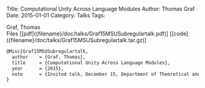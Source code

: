 Title: Computational Unity Across Language Modules
Author: Thomas Graf
Date: 2015-01-01
Category: Talks
Tags: 

<div markdown class="authors">
Graf, Thomas
</div>

<div markdown class="files">
<span id="files-title">Files</span>
[[pdf]({filename}/doc/talks/Graf15MSUSubregulartalk.pdf)]
[[code]({filename}/doc/talks/Graf15MSUSubregulartalk.tar.gz)]
</div>

~~~latex
@Misc{Graf15MSUSubregulartalk,
  author	= {Graf, Thomas},
  title		= {Computational Unity Across Language Modules},
  year		= {2015},
  note		= {Invited talk, December 15, Department of Theoretical and Applied Linguistics, Moscow State University, Moscow, Russia}
}
~~~
